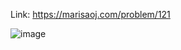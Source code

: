 Link: https://marisaoj.com/problem/121

![image](https://github.com/user-attachments/assets/0a183957-0f28-47a7-bcb6-4cd540136e1c)
